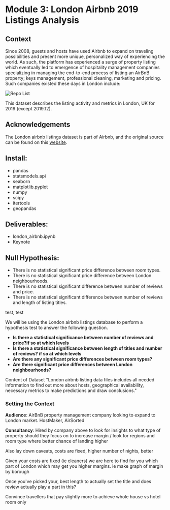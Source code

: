 # Module 3: London Airbnb 2019 Listings Analysis

## Context
Since 2008, guests and hosts have used Airbnb to expand on traveling possibilities and present more unique, personalized way of experiencing the world. As such, the platform has experienced a surge of property listing which eventually led to emergence of hospitality management companies specializing in managing the end-to-end process of listing an AirBnB property; keys management, professional cleaning, marketing and pricing. Such companies existed these days in London include:

![Repo List](airsorted)





This dataset describes the listing activity and metrics in London, UK for 2019 (except 2019.12).

## Acknowledgements
The London airbnb listings dataset is part of Airbnb, and the original source can be found on this [website](http://insideairbnb.com/).

## Install:
- pandas
- statsmodels.api
- seaborn
- matplotlib.pyplot
- numpy
- scipy
- itertools
- geopandas

## Deliverables:
- london_airbnb.ipynb
- Keynote

## Null Hypothesis:
- There is no statistical significant price difference between room types.
- There is no statistical significant price difference between London neighbourhoods.
- There is no statistical significant difference between number of reviews and price.
- There is no statistical significant difference between number of reviews and length of listing titles.

test, test

We will be using the London airbnb listings database to perform a hypothesis test to answer the following question.
- **Is there a statistical significance between number of reviews and price?if so at which levels**
- **Is there a statistical significance between length of titles and number of reviews? if so at which levels**
- **Are there any significant price differences between room types?**
- **Are there significant price differences between London neighbourhoods?**

Content of Dataset
"London airbnb listing data files includes all needed information to find out more about hosts, geographical availability, necessary metrics to make predictions and draw conclusions."

### Setting the Context


**Audience**: AirBnB property management company looking to expand to London market. HostMaker, AirSorted

**Consultancy**: Hired by company above to look for insights to what type of property should they focus on to increase margin / look for regions and room type where better chance of landing higher

Also lay down caveats, costs are fixed, higher number of nights, better

Given your costs are fixed (ie cleaners) we are here to find for you which part of London which may get you higher margins. ie make graph of margin by borough

Once you've picked your, best length to actually set the title and does review actually play a part in this?

Convince travellers that pay slightly more to achieve whole house vs hotel room only

